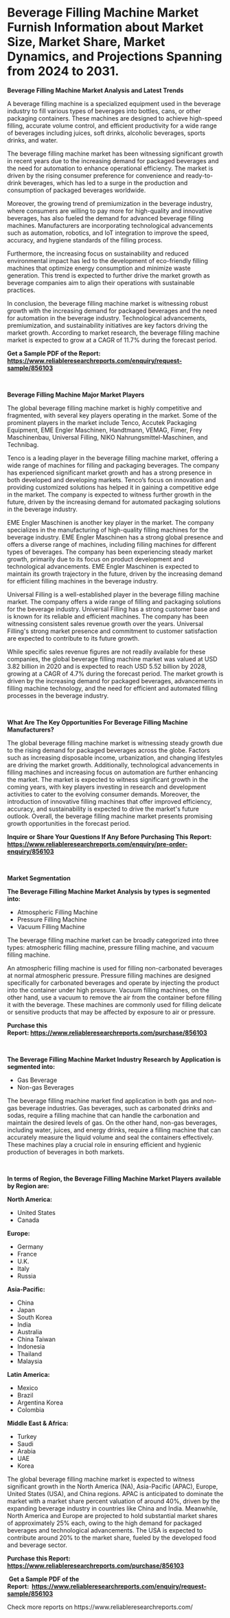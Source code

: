 <p><h1>Beverage Filling Machine Market Furnish Information about Market Size, Market Share, Market Dynamics, and Projections Spanning from 2024 to 2031.</h1></p><p><strong>Beverage Filling Machine Market Analysis and Latest Trends</strong></p>
<p><p>A beverage filling machine is a specialized equipment used in the beverage industry to fill various types of beverages into bottles, cans, or other packaging containers. These machines are designed to achieve high-speed filling, accurate volume control, and efficient productivity for a wide range of beverages including juices, soft drinks, alcoholic beverages, sports drinks, and water.</p><p>The beverage filling machine market has been witnessing significant growth in recent years due to the increasing demand for packaged beverages and the need for automation to enhance operational efficiency. The market is driven by the rising consumer preference for convenience and ready-to-drink beverages, which has led to a surge in the production and consumption of packaged beverages worldwide.</p><p>Moreover, the growing trend of premiumization in the beverage industry, where consumers are willing to pay more for high-quality and innovative beverages, has also fueled the demand for advanced beverage filling machines. Manufacturers are incorporating technological advancements such as automation, robotics, and IoT integration to improve the speed, accuracy, and hygiene standards of the filling process.</p><p>Furthermore, the increasing focus on sustainability and reduced environmental impact has led to the development of eco-friendly filling machines that optimize energy consumption and minimize waste generation. This trend is expected to further drive the market growth as beverage companies aim to align their operations with sustainable practices.</p><p>In conclusion, the beverage filling machine market is witnessing robust growth with the increasing demand for packaged beverages and the need for automation in the beverage industry. Technological advancements, premiumization, and sustainability initiatives are key factors driving the market growth. According to market research, the beverage filling machine market is expected to grow at a CAGR of 11.7% during the forecast period.</p></p>
<p><strong>Get a Sample PDF of the Report:&nbsp; <a href="https://www.reliableresearchreports.com/enquiry/request-sample/856103">https://www.reliableresearchreports.com/enquiry/request-sample/856103</a></strong></p>
<p>&nbsp;</p>
<p><strong>Beverage Filling Machine Major Market Players</strong></p>
<p><p>The global beverage filling machine market is highly competitive and fragmented, with several key players operating in the market. Some of the prominent players in the market include Tenco, Accutek Packaging Equipment, EME Engler Maschinen, Handtmann, VEMAG, Fimer, Frey Maschinenbau, Universal Filling, NIKO Nahrungsmittel-Maschinen, and Technibag.</p><p>Tenco is a leading player in the beverage filling machine market, offering a wide range of machines for filling and packaging beverages. The company has experienced significant market growth and has a strong presence in both developed and developing markets. Tenco’s focus on innovation and providing customized solutions has helped it in gaining a competitive edge in the market. The company is expected to witness further growth in the future, driven by the increasing demand for automated packaging solutions in the beverage industry.</p><p>EME Engler Maschinen is another key player in the market. The company specializes in the manufacturing of high-quality filling machines for the beverage industry. EME Engler Maschinen has a strong global presence and offers a diverse range of machines, including filling machines for different types of beverages. The company has been experiencing steady market growth, primarily due to its focus on product development and technological advancements. EME Engler Maschinen is expected to maintain its growth trajectory in the future, driven by the increasing demand for efficient filling machines in the beverage industry.</p><p>Universal Filling is a well-established player in the beverage filling machine market. The company offers a wide range of filling and packaging solutions for the beverage industry. Universal Filling has a strong customer base and is known for its reliable and efficient machines. The company has been witnessing consistent sales revenue growth over the years. Universal Filling's strong market presence and commitment to customer satisfaction are expected to contribute to its future growth.</p><p>While specific sales revenue figures are not readily available for these companies, the global beverage filling machine market was valued at USD 3.82 billion in 2020 and is expected to reach USD 5.52 billion by 2028, growing at a CAGR of 4.7% during the forecast period. The market growth is driven by the increasing demand for packaged beverages, advancements in filling machine technology, and the need for efficient and automated filling processes in the beverage industry.</p></p>
<p>&nbsp;</p>
<p><strong>What Are The Key Opportunities For Beverage Filling Machine Manufacturers?</strong></p>
<p><p>The global beverage filling machine market is witnessing steady growth due to the rising demand for packaged beverages across the globe. Factors such as increasing disposable income, urbanization, and changing lifestyles are driving the market growth. Additionally, technological advancements in filling machines and increasing focus on automation are further enhancing the market. The market is expected to witness significant growth in the coming years, with key players investing in research and development activities to cater to the evolving consumer demands. Moreover, the introduction of innovative filling machines that offer improved efficiency, accuracy, and sustainability is expected to drive the market's future outlook. Overall, the beverage filling machine market presents promising growth opportunities in the forecast period.</p></p>
<p><strong>Inquire or Share Your Questions If Any Before Purchasing This Report: <a href="https://www.reliableresearchreports.com/enquiry/pre-order-enquiry/856103">https://www.reliableresearchreports.com/enquiry/pre-order-enquiry/856103</a></strong></p>
<p>&nbsp;</p>
<p><strong>Market Segmentation</strong></p>
<p><strong>The Beverage Filling Machine Market Analysis by types is segmented into:</strong></p>
<p><ul><li>Atmospheric Filling Machine</li><li>Pressure Filling Machine</li><li>Vacuum Filling Machine</li></ul></p>
<p><p>The beverage filling machine market can be broadly categorized into three types: atmospheric filling machine, pressure filling machine, and vacuum filling machine. </p><p>An atmospheric filling machine is used for filling non-carbonated beverages at normal atmospheric pressure. Pressure filling machines are designed specifically for carbonated beverages and operate by injecting the product into the container under high pressure. Vacuum filling machines, on the other hand, use a vacuum to remove the air from the container before filling it with the beverage. These machines are commonly used for filling delicate or sensitive products that may be affected by exposure to air or pressure.</p></p>
<p><strong>Purchase this Report:&nbsp;<a href="https://www.reliableresearchreports.com/purchase/856103">https://www.reliableresearchreports.com/purchase/856103</a></strong></p>
<p>&nbsp;</p>
<p><strong>The Beverage Filling Machine Market Industry Research by Application is segmented into:</strong></p>
<p><ul><li>Gas Beverage</li><li>Non-gas Beverages</li></ul></p>
<p><p>The beverage filling machine market find application in both gas and non-gas beverage industries. Gas beverages, such as carbonated drinks and sodas, require a filling machine that can handle the carbonation and maintain the desired levels of gas. On the other hand, non-gas beverages, including water, juices, and energy drinks, require a filling machine that can accurately measure the liquid volume and seal the containers effectively. These machines play a crucial role in ensuring efficient and hygienic production of beverages in both markets.</p></p>
<p>&nbsp;</p>
<p><strong>In terms of Region, the Beverage Filling Machine Market Players available by Region are:</strong></p>
<p>
    <p> <strong> North America: </strong>
        <ul>
            <li>United States</li>
            <li>Canada</li>
        </ul>
        </p> 
    <p> <strong> Europe: </strong>
        <ul>
            <li>Germany</li>
            <li>France</li>
            <li>U.K.</li>
            <li>Italy</li>
            <li>Russia</li>
        </ul>
        </p> 
    <p> <strong> Asia-Pacific: </strong>
        <ul>
            <li>China</li>
            <li>Japan</li>
            <li>South Korea</li>
            <li>India</li>
            <li>Australia</li>
            <li>China Taiwan</li>
            <li>Indonesia</li>
            <li>Thailand</li>
            <li>Malaysia</li>
        </ul>
        </p> 
    <p> <strong> Latin America: </strong>
        <ul>
            <li>Mexico</li>
            <li>Brazil</li>
            <li>Argentina Korea</li>
            <li>Colombia</li>
        </ul>
        </p> 
    <p> <strong> Middle East & Africa: </strong>
        <ul>
            <li>Turkey</li>
            <li>Saudi</li>
            <li>Arabia</li>
            <li>UAE</li>
            <li>Korea</li>
        </ul>
    </p>
    </p>
<p><p>The global beverage filling machine market is expected to witness significant growth in the North America (NA), Asia-Pacific (APAC), Europe, United States (USA), and China regions. APAC is anticipated to dominate the market with a market share percent valuation of around 40%, driven by the expanding beverage industry in countries like China and India. Meanwhile, North America and Europe are projected to hold substantial market shares of approximately 25% each, owing to the high demand for packaged beverages and technological advancements. The USA is expected to contribute around 20% to the market share, fueled by the developed food and beverage sector.</p></p>
<p><strong>Purchase this Report: <a href="https://www.reliableresearchreports.com/purchase/856103">https://www.reliableresearchreports.com/purchase/856103</a></strong></p>
<p>&nbsp;<strong>Get a Sample PDF of the Report:&nbsp;&nbsp;<a href="https://www.reliableresearchreports.com/enquiry/request-sample/856103">https://www.reliableresearchreports.com/enquiry/request-sample/856103</a></strong></p>
<p><strong></strong></p>
<p>Check more reports on https://www.reliableresearchreports.com/</p>